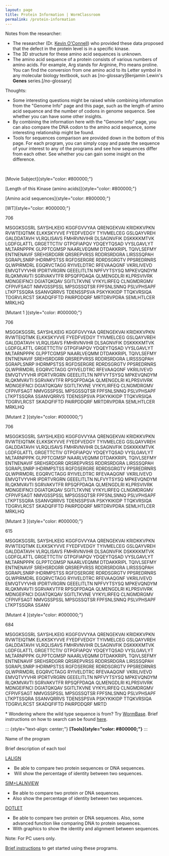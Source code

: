 ```yaml
---
layout: page
title: Protein Information | WormClassroom
permalink: /protein-information
---
```

Notes from the researcher:

-   The researcher (Dr. [Kevin
    O\'Connell](https://www.niddk.nih.gov/NIDDKLabs/IntramuralFaculty/OConnellKevin.htm))
    who provided these data proposed that the defect in the protein
    level is in a specific kinase.
-   The 3D structure for these amino acid sequences is unknown.
-   The amino acid sequence of a protein consists of various numbers of
    amino acids. For example, Arg stands for Arginine, Pro means
    proline. You can find the conversion from one amino acid to its
    Letter symbol in any molecular biology textbook, such as
    \[no-glossary\]Benjamin Lewin\'s **Genes** series.\[/no-glossary\]

Thoughts:

-   Some interesting questions might be raised while combining
    information from the \"Genome Info\" page and this page, such as the
    length of amino acid sequence and the number of codons in genome
    sequence. See whether you can have some other insights.
-   By combining the information here with the \"Genome Info\" page, you
    can also compare the DNA codon to the amino acid sequence, some
    interesting relationship might be found.
-   Tools for sequences comparison are provided down in the bottom of
    this page. For each program, you can simply copy and paste the
    sequence of your interest to any of the programs and see how
    sequences differ from each other. See whether you can gain some
    insight on the difference.

 

[Movie Subject]{style="color: #800000;"}

<div>

[Length of this Kinase (amino acids)]{style="color: #800000;"}

</div>

<div>

[Amino acid sequences]{style="color: #800000;"}

</div>

<div>

[WT]{style="color: #000000;"}

</div>

<div>

706

</div>

<div>

MSGGKSGSRL SAYSHLKEIG KGGFGVVYAA QRENGEKVAI KRIDKKVPKN RVWTEIQTMK
ELKKSKYVVE FYEDFVEDGY TYIVMELCEG GSLQAYVREH GALDDATAVH VLRQLISAVS
FMHRVNVIHR DLSAGNVFIK DSKKKKMTVK LGDFGLATTL GRGETTCTIV GTPGFIAPQV
YDQEYTQSAD VYSLGAVLYT MLTARNPPPK GLPPTCGMSP NAARLVEQMM DTDAKKRIPL
TQIVLSEFMY ENTNENAVIF SREHSRDGRR QRSREPVRSS RDDRSRDGRA LIRSSSQPAH
SGRAPLSNRP IHDRMPSTSS RGFDSERGRE RDRDSGRGTV PPSREDRNRS QLWPIRMDRL
EGQRVCTAGG RYIVELDTRC RFEVAAQGNF VKRILIVEVD EMVQTVYVHR IPDRTVRGRN
GEEELITLTN NPFVYTSYSQ MPKEVQNDYM RLQKMVAVTI SGRVAKVTFR RPSQFPDAQA
QLMENGDLRI KLPRSVIVRK MDNGEIFNCI DGIATQKQAV SGITLTKVNE VYKYLIRFEQ
CLNGMDRGMV CFPIVFSAGT NMVGSSPSSL MPSGSSQTSR FPFSNLSNNQ PSLVPHSAPF
LTKPTSSQRA SSANVQRRVS TDENSSPSVA PSKYKIKIDP TTQKVRSIQA TDGRVLRCST
SKADQFIFTD PAIRPDDQRF MRTDRVPDRA SEMLHTLCER MRKLHQ

</div>

<div>

[Mutant 1 ]{style="color: #000000;"}

</div>

<div>

706

</div>

<div>

MSGGKSGSRL SAYSHLKEIG KGGFGVVYAA QRENGEKVAI KRIDKKVPKN RVWTEIQTMK
ELKKSKYVVE FYEDFVEDGY TYIVMELCEG GSLQAYVREH GALDDATAVH VLRQLISAVS
FMHRVNVIHR DLSAGNVFIK DSKKKKMTVK LGDFGLATTL GRGETTCTIV GTPGFIAPQV
YDQEYTQSAD VYSLGAVLYT MLTARNPPPK GLPPTCGMSP NAARLVEQMM DTDAKKRIPL
TQIVLSEFMY ENTNENAVIF SREHSRDGRR QRSREPVRSS RDDRSRDGRA LIRSSSQPAH
SGRAPLSNRP IHDRMPSTSS RGFDSERGRE RDRDSGRGTV PPSREDRNRS QLWPIRMDRL
EGQRVCTAGG QYIVELDTRC RFEVAAQGNF VKRILIVEVD EMVQTVYVHR IPDRTVRGRN
GEEELITLTN NPFVYTSYSQ MPKEVQNDYM RLQKMVAVTI SGRVAKVTFR RPSQFPDAQA
QLMENGDLRI KLPRSVIVRK MDNGEIFNCI DGIATQKQAV SGITLTKVNE VYKYLIRFEQ
CLNGMDRGMV CFPIVFSAGT NMVGSSPSSL MPSGSSQTSR FPFSNLSNNQ PSLVPHSAPF
LTKPTSSQRA SSANVQRRVS TDENSSPSVA PSKYKIKIDP TTQKVRSIQA TDGRVLRCST
SKADQFIFTD PAIRPDDQRF MRTDRVPDRA SEMLHTLCER MRKLHQ

</div>

<div>

[Mutant 2 ]{style="color: #000000;"}

</div>

<div>

706

</div>

<div>

MSGGKSGSRL SAYSHLKEIG KGGFGVVYAA QRENGEKVAI KRIDKKVPKN RVWTEIQTMK
ELKKSKYVVE FYEDFVEDGY TYIVMELCEG GSLQAYVREH GALDDATAVH VLRQLISAVS
FMHRVNVIHR DLSAGNVFIK DSKKKKMTVK LGDFGLATTL GRGETTCTIV GTPGFIAPQV
YDQEYTQSAD VYSLGAVLYT MLTARNPPPK GLPPTCGMSP NAARLVEQMM DTDAKKRIPL
TQIVLSEFMY ENTNENAVIF SREHSRDGRR QRSREPVRSS RDDRSRDGRA LIRSSSQPAH
SGRAPLSNRP IHDRMPSTSS RGFDSERGRE RDRDSGRGTV PPSREDRNRS QLWPIRMDRL
EGQRVCTAGG RYIVELDTRC RFEVAAQGNF VKRILIVEVD EMVQTVYVHR IPDRTVRGRN
GEEELITLTN NLFVYTSYSQ MPKEVQNDYM RLQKMVAVTI SGRVAKVTFR RPSQFPDAQA
QLMENGDLRI KLPRSVIVRK MDNGEIFNCI DGIATQKQAV SGITLTKVNE VYKYLIRFEQ
CLNGMDRGMV CFPIVFSAGT NMVGSSPSSL MPSGSSQTSR FPFSNLSNNQ PSLVPHSAPF
LTKPTSSQRA SSANVQRRVS TDENSSPSVA PSKYKIKIDP TTQKVRSIQA TDGRVLRCST
SKADQFIFTD PAIRPDDQRF MRTDRVPDRA SEMLHTLCER MRKLHQ

</div>

<div>

[Mutant 3 ]{style="color: #000000;"}

</div>

<div>

615

</div>

<div>

MSGGKSGSRL SAYSHLKEIG KGGFGVVYAA QRENGEKVAI KRIDKKVPKN RVWTEIQTMK
ELKKSKYVVE FYEDFVEDGY TYIVMELCEG GSLQAYVREH GALDDATAVH VLRQLISAVS
FMHRVNVIHR DLSAGNVFIK DSKKKKMTVK LGDFGLATTL GRGETTCTIV GTPGFIAPQV
YDQEYTQSAD VYSLGAVLYT MLTARNPPPK GLPPTCGMSP NAARLVEQMM DTDAKKRIPL
TQIVLSEFMY ENTNENAVIF SREHSRDGRR QRSREPVRSS RDDRSRDGRA LIRSSSQPAH
SGRAPLSNRP IHDRMPSTSS RGFDSERGRE RDRDSGRGTV PPSREDRNRS QLWPIRMDRL
EGQRVCTAGG RYIVELDTRC RFEVAAQGNF VKRILIVEVD EMVQTVYVHR IPDRTVRGRN
GEEELITLTN NPFVYTSYSQ MPKEVQNDYM RLQKMVAVTI SGRVAKVTFR RPSQFPDAQA
QLMENGDLRI KLPRSVIVRK MDNGEIFNCI DGIATQKQAV SGITLTKVNE VYKYLIRFEQ
CLNGMDRGMV CFPIVFSAGT NMVGSSPSSL MPSGSSQTSR FPFSNLSNNQ PSLVPHSAPF
LTKPTSSQRA SSANV

</div>

<div>

[Mutant 4 ]{style="color: #000000;"}

</div>

<div>

684

</div>

<div>

MSGGKSGSRL SAYSHLKEIG KGGFGVVYAA QRENGEKVAI KRIDKKVPKN RVWTEIQTMK
ELKKSKYVVE FYEDFVEDGY TYIVMELCEG GSLQAYVREH GALDDATAVH VLRQLISAVS
FMHRVNVIHR DLSAGNVFIK DSKKKKMTVK LGDFGLATTL GRGETTCTIV GTPGFIAPQV
YDQEYTQSAD VYSLGAVLYT MLTARNPPPK GLPPTCGMSP NAARLVEQMM DTDAKKRIPL
TQIVLSEFMY ENTNENAVIF SREHSRDGRR QRSREPVRSS RDDRSRDGRA LIRSSSQPAH
SGRAPLSNRP IHDRMPSTSS RGFDSERGRE RDRDSGRGTV PPSREDRNRS QLWPIRMDRL
EGQRVCTAGG RYIVELDTRC RFEVAAQGNF VKRILIVEVD EMVQTVYVHR IPDRTVRGRN
GEEELITLTN NPFVYTSYSQ MPKEVQNDYM RLQKMVAVTI SGRVAKVTFR RPSQFPDAQA
QLMENGDLRI KLPRSVIVRK MDNGEIFNCI DGIATQKQAV SGITLTKVNE VYKYLIRFEQ
CLNGMDRGMV CFPIVFSAGT NMVGSSPSSL MPSGSSQTSR FPFSNLSNNQ PSLVPHSAPF
LTKPTSSQRA SSANVQRRVS TDENSSPSVA PSKYKIKIDP TTQKVRSIQA TDGRVLRCST
SKADQFIFTD PAIRPDDQRF MRTD

</div>

\* Wondering where the wild type sequence is from? Try
[WormBase](http://www.wormbase.org/). Brief instructions on how to
search can be found
[here](http://wormclassroom.org/Modules/GenoPhenotype/html/Worm_Ins.html).

::: {style="text-align: center;"}
**[Tools]{style="color: #800000;"}**
:::

<div>

Name of the program

</div>

<div>

Brief description of each tool

</div>

[LALIGN](http://www.ch.embnet.org/software/LALIGN_form.html)

-    Be able to compare two protein sequences or DNA sequences.
-    Will show the percentage of identity between two sequences.

<div>

[SIM+LALNVIEW](http://web.expasy.org/error/removed.html)

</div>

-   Be able to compare two protein or DNA sequences.
-   Also show the percentage of identity between two sequences.

<div>

[DOTLET](http://ccg.vital-it.ch/java/dotlet/Dotlet.html)

</div>

-   Be able to compare two protein or DNA sequences. Also, some advanced
    function like comparing DNA to protein sequences.
-   With graphics to show the identity and alignment between sequences.

Note: For PC users only.

[Brief instructions](protein-sequencing-tools) to get started using
these programs.
